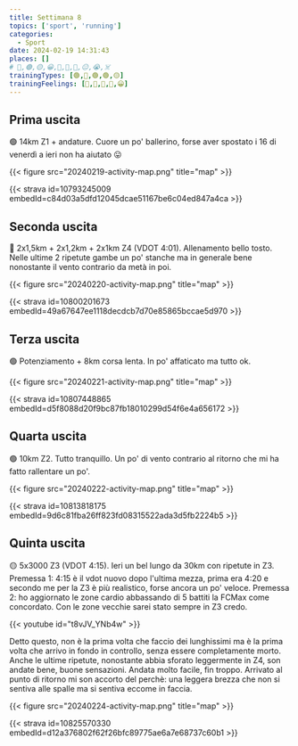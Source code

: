 ```yaml
---
title: Settimana 8
topics: ['sport', 'running']
categories:
  - Sport
date: 2024-02-19 14:31:43
places: []
# 🔴,🟢,🟡,😀,🙁,🫤,🙂,😐,😭,☠️
trainingTypes: [🟢,🔴,🟢,🟢,🟡]
trainingFeelings: [🙂,🙂,🙂,🙂,😀]
---
```

<!--more--> 


## Prima uscita

🟢 14km Z1 + andature.
Cuore un po' ballerino, forse aver spostato i 16 di venerdì a ieri non ha aiutato 😛

{{< figure src="20240219-activity-map.png" title="map" >}}

{{< strava id=10793245009 embedId=c84d03a5dfd12045dcae51167be6c04ed847a4ca >}}

## Seconda uscita

🔴 2x1,5km + 2x1,2km + 2x1km Z4 (VDOT 4:01). Allenamento bello tosto. Nelle ultime 2 ripetute gambe un po' stanche ma in generale bene nonostante il vento contrario da metà in poi.

{{< figure src="20240220-activity-map.png" title="map" >}}

{{< strava id=10800201673 embedId=49a67647ee1118decdcb7d70e85865bccae5d970 >}}

## Terza uscita

🟢 Potenziamento + 8km corsa lenta. In po' affaticato ma tutto ok.

{{< figure src="20240221-activity-map.png" title="map" >}}

{{< strava id=10807448865 embedId=d5f8088d20f9bc87fb18010299d54f6e4a656172 >}}

## Quarta uscita

🟢 10km Z2.
Tutto tranquillo. Un po' di vento contrario al ritorno che mi ha fatto rallentare un po'.

{{< figure src="20240222-activity-map.png" title="map" >}}

{{< strava id=10813818175 embedId=9d6c81fba26ff823fd08315522ada3d5fb2224b5 >}}

## Quinta uscita

🟡 5x3000 Z3 (VDOT 4:15).
Ieri un bel lungo da 30km con ripetute in Z3.
Premessa 1: 4:15 è il vdot nuovo dopo l'ultima mezza, prima era 4:20 e secondo me per la Z3 è più realistico, forse ancora un po' veloce.
Premessa 2: ho aggiornato le zone cardio abbassando di 5 battiti la FCMax come concordato. Con le zone vecchie sarei stato sempre in Z3 credo.

{{< youtube id="t8vJV_YNb4w" >}}

Detto questo, non è la prima volta che faccio dei lunghissimi ma è la prima volta che arrivo in fondo in controllo, senza essere completamente morto. Anche le ultime ripetute, nonostante abbia sforato leggermente in Z4, son andate bene, buone sensazioni.
Andata molto facile, fin troppo. Arrivato al punto di ritorno mi son accorto del perchè: una leggera brezza che non si sentiva alle spalle ma si sentiva eccome in faccia.

{{< figure src="20240224-activity-map.png" title="map" >}}

{{< strava id=10825570330 embedId=d12a376802f62f26bfc89775ae6a7e68737c60b1 >}}
